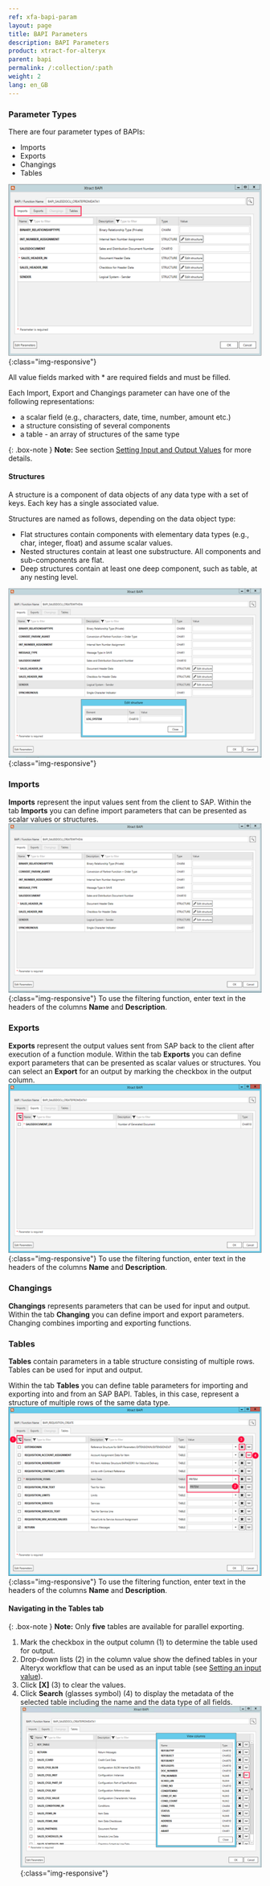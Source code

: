 ```yaml
---
ref: xfa-bapi-param
layout: page
title: BAPI Parameters
description: BAPI Parameters
product: xtract-for-alteryx
parent: bapi
permalink: /:collection/:path
weight: 2
lang: en_GB
---
```

### Parameter Types
There are four parameter types of BAPIs: 
- Imports
- Exports
- Changings
- Tables

![BAPI-Parameters](/img/content/xfa/BAPI-Parameters.png){:class="img-responsive"}

All value fields marked with * are required fields and must be filled.

Each Import, Export and Changings parameter can have one of the following representations:
- a scalar field (e.g., characters, date, time, number, amount etc.)
- a structure consisting of several components
- a table - an array of structures of the same type

{: .box-note }
**Note:** See section [Setting Input and Output Values](./input-output-values) for more details.

#### Structures

A structure is a component of data objects of any data type with a set of keys. Each key has a single associated value.

Structures are named as follows, depending on the data object type:
- Flat structures contain components with elementary data types (e.g., char, integer, float) and assume scalar values.
- Nested structures contain at least one substructure. All components and sub-components are flat.
- Deep structures contain at least one deep component, such as table, at any nesting level.

![Bapi-Structures](/img/content/xfa/BAPI-structure.png){:class="img-responsive"}


### Imports
**Imports** represent the input values sent from the client to SAP. Within the tab **Imports** you can define import parameters that can be presented as scalar values or structures. 
![BAPI import parameters](/img/content/xfa/bapi_import1.png){:class="img-responsive"}
To use the filtering function, enter text in the headers of the columns **Name** and **Description**. <br>


### Exports
**Exports** represent the output values sent from SAP back to the client after execution of a function module.
Within the tab **Exports** you can define export parameters that can be presented as scalar values or structures. You can select an **Export** for an output by marking the checkbox in the output column. 
![BAPI export parameters](/img/content/xfa/bapi_export.png){:class="img-responsive"}
To use the filtering function, enter text in the headers of the columns **Name** and **Description**. <br>

 
### Changings
**Changings** represents parameters that can be used for input and output. 
Within the tab **Changing** you can define import and export parameters. Changing combines importing and exporting functions.


### Tables

**Tables** contain parameters in a table structure consisting of multiple rows. Tables can be used for input and output.

Within the tab **Tables** you can define table parameters for importing and exporting into and from an SAP BAPI. Tables, in this case, represent a structure of multiple rows of the same data type.
![BAPI table](/img/content/xfa/bapi_table.png){:class="img-responsive"}
To use the filtering function, enter text in the headers of the columns **Name** and **Description**. <br>

#### Navigating in the Tables tab

{: .box-note }
**Note:** Only **five** tables are available for parallel exporting.

1. Mark the checkbox in the output column (1) to determine the table used for output.<br> 
2. Drop-down lists (2) in the column value show the defined tables in your Alteryx workflow that can be used as an input table (see [Setting an input value](./input-output-values)). <br>
3. Click **[X]** (3) to clear the values. <br> 
4. Click **Search** (glasses symbol) (4) to display the metadata of the selected table including the name and the data type of all fields.
![BAPI meta-data](/img/content/xfa/bapi_table_sap_fields.png){:class="img-responsive"}
